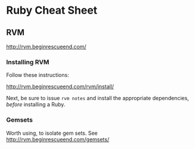 # Ruby Cheat Sheet

## RVM

<http://rvm.beginrescueend.com/>

### Installing RVM

Follow these instructions:

<http://rvm.beginrescueend.com/rvm/install/>

Next, be sure to issue `rvm notes` and install the appropriate dependencies,
*before* installing a Ruby.

### Gemsets

Worth using, to isolate gem sets. See <http://rvm.beginrescueend.com/gemsets/>

